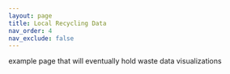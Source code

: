```yaml
---
layout: page
title: Local Recycling Data
nav_order: 4
nav_exclude: false
---
```


example page that will eventually hold waste data visualizations
